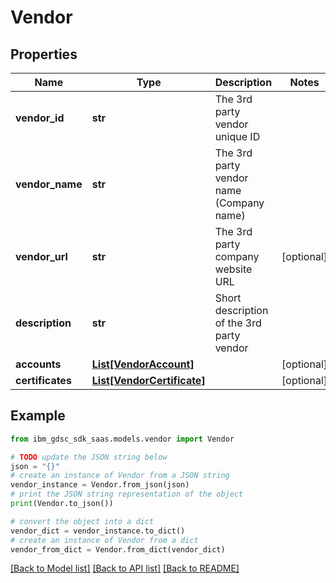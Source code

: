# Vendor


## Properties

Name | Type | Description | Notes
------------ | ------------- | ------------- | -------------
**vendor_id** | **str** | The 3rd party vendor unique ID | 
**vendor_name** | **str** | The 3rd party vendor name (Company name) | 
**vendor_url** | **str** | The 3rd party company website URL | [optional] 
**description** | **str** | Short description of the 3rd party vendor | 
**accounts** | [**List[VendorAccount]**](VendorAccount.md) |  | [optional] 
**certificates** | [**List[VendorCertificate]**](VendorCertificate.md) |  | [optional] 

## Example

```python
from ibm_gdsc_sdk_saas.models.vendor import Vendor

# TODO update the JSON string below
json = "{}"
# create an instance of Vendor from a JSON string
vendor_instance = Vendor.from_json(json)
# print the JSON string representation of the object
print(Vendor.to_json())

# convert the object into a dict
vendor_dict = vendor_instance.to_dict()
# create an instance of Vendor from a dict
vendor_from_dict = Vendor.from_dict(vendor_dict)
```
[[Back to Model list]](../README.md#documentation-for-models) [[Back to API list]](../README.md#documentation-for-api-endpoints) [[Back to README]](../README.md)



